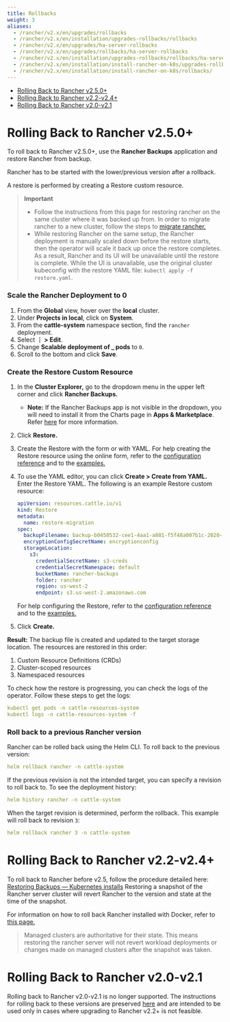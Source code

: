 ```yaml
---
title: Rollbacks
weight: 3
aliases:
  - /rancher/v2.x/en/upgrades/rollbacks
  - /rancher/v2.x/en/installation/upgrades-rollbacks/rollbacks
  - /rancher/v2.x/en/upgrades/ha-server-rollbacks
  - /rancher/v2.x/en/upgrades/rollbacks/ha-server-rollbacks
  - /rancher/v2.x/en/installation/upgrades-rollbacks/rollbacks/ha-server-rollbacks
  - /rancher/v2.x/en/installation/install-rancher-on-k8s/upgrades-rollbacks/rollbacks
  - /rancher/v2.x/en/installation/install-rancher-on-k8s/rollbacks/
---
```


- [Rolling Back to Rancher v2.5.0+](#rolling-back-to-rancher-v2-5-0)
- [Rolling Back to Rancher v2.2-v2.4+](#rolling-back-to-rancher-v2-2-v2-4)
- [Rolling Back to Rancher v2.0-v2.1](#rolling-back-to-rancher-v2-0-v2-1)

# Rolling Back to Rancher v2.5.0+

To roll back to Rancher v2.5.0+, use the **Rancher Backups** application and restore Rancher from backup.

Rancher has to be started with the lower/previous version after a rollback.

A restore is performed by creating a Restore custom resource.

> **Important**
>
> * Follow the instructions from this page for restoring rancher on the same cluster where it was backed up from. In order to migrate rancher to a new cluster, follow the steps to [migrate rancher.]({{<baseurl>}}/rancher/v2.5/en/backups/migrating-rancher)
> * While restoring Rancher on the same setup, the Rancher deployment is manually scaled down before the restore starts, then the operator will scale it back up once the restore completes. As a result, Rancher and its UI will be unavailable until the restore is complete. While the UI is unavailable, use the original cluster kubeconfig with the restore YAML file: `kubectl apply -f restore.yaml`.

### Scale the Rancher Deployment to 0

1. From the **Global** view, hover over the **local** cluster.
1. Under **Projects in local**, click on **System**.
1. From the **cattle-system** namespace section, find the `rancher` deployment.
1. Select **&#8942; > Edit**.
1. Change **Scalable deployment of _ pods** to `0`.
1. Scroll to the bottom and click **Save**.

### Create the Restore Custom Resource

1. In the **Cluster Explorer,** go to the dropdown menu in the upper left corner and click **Rancher Backups.**
	* **Note:** If the Rancher Backups app is not visible in the dropdown, you will need to install it from the Charts page in **Apps & Marketplace**. Refer [here]({{<baseurl>}}/rancher/v2.5/en/helm-charts/#charts) for more information.
1. Click **Restore.**
1. Create the Restore with the form or with YAML. For help creating the Restore resource using the online form, refer to the [configuration reference]({{<baseurl>}}/rancher/v2.5/en/backups/configuration/restore-config) and to the [examples.]({{<baseurl>}}/rancher/v2.5/en/backups/examples)
1. To use the YAML editor, you can click **Create > Create from YAML.** Enter the Restore YAML. The following is an example Restore custom resource:

    ```yaml
    apiVersion: resources.cattle.io/v1
	kind: Restore
	metadata:
	  name: restore-migration
	spec:
	  backupFilename: backup-b0450532-cee1-4aa1-a881-f5f48a007b1c-2020-09-15T07-27-09Z.tar.gz
	  encryptionConfigSecretName: encryptionconfig
	  storageLocation:
	    s3:
	      credentialSecretName: s3-creds
	      credentialSecretNamespace: default
	      bucketName: rancher-backups
	      folder: rancher
	      region: us-west-2
	      endpoint: s3.us-west-2.amazonaws.com
      ```
	For help configuring the Restore, refer to the [configuration reference]({{<baseurl>}}/rancher/v2.5/en/backups/configuration/restore-config) and to the [examples.]({{<baseurl>}}/rancher/v2.5/en/backups/examples)

1. Click **Create.**

**Result:** The backup file is created and updated to the target storage location. The resources are restored in this order:

1. Custom Resource Definitions (CRDs)
2. Cluster-scoped resources
3. Namespaced resources

To check how the restore is progressing, you can check the logs of the operator. Follow these steps to get the logs:

```yaml
kubectl get pods -n cattle-resources-system
kubectl logs -n cattle-resources-system -f
```

### Roll back to a previous Rancher version

Rancher can be rolled back using the Helm CLI. To roll back to the previous version:

```yaml
helm rollback rancher -n cattle-system
```

If the previous revision is not the intended target, you can specify a revision to roll back to. To see the deployment history:

```yaml
helm history rancher -n cattle-system
```

When the target revision is determined, perform the rollback. This example will roll back to revision `3`:

```yaml
helm rollback rancher 3 -n cattle-system
```

# Rolling Back to Rancher v2.2-v2.4+

To roll back to Rancher before v2.5, follow the procedure detailed here: [Restoring Backups — Kubernetes installs]({{<baseurl>}}/rancher/v2.0-v2.4/en/backups/restore/rke-restore/) Restoring a snapshot of the Rancher server cluster will revert Rancher to the version and state at the time of the snapshot.

For information on how to roll back Rancher installed with Docker, refer to [this page.]({{<baseurl>}}/rancher/v2.5/en/installation/other-installation-methods/single-node-docker/single-node-rollbacks)

> Managed clusters are authoritative for their state. This means restoring the rancher server will not revert workload deployments or changes made on managed clusters after the snapshot was taken.

# Rolling Back to Rancher v2.0-v2.1

Rolling back to Rancher v2.0-v2.1 is no longer supported. The instructions for rolling back to these versions are preserved [here]({{<baseurl>}}/rancher/v2.0-v2.4/en/backups/restore/rke-restore/v2.0-v2.1) and are intended to be used only in cases where upgrading to Rancher v2.2+ is not feasible.
